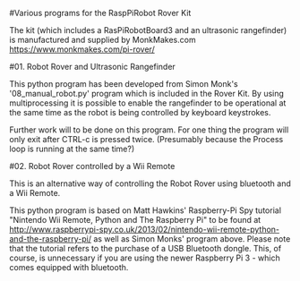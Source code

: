#Various programs for the RaspPiRobot Rover Kit 

The kit (which includes a RasPiRobotBoard3 and an ultrasonic rangefinder) is manufactured and supplied by MonkMakes.com
https://www.monkmakes.com/pi-rover/

#01. Robot Rover and Ultrasonic Rangefinder

This python program has been developed from Simon Monk's '08_manual_robot.py' program which is included in the Rover Kit. By using multiprocessing it is possible to enable the rangefinder to be operational at the same time as the robot is being controlled by keyboard keystrokes.

Further work will to be done on this program. For one thing the program will only exit after CTRL-c is pressed twice. (Presumably because the Process loop is running at the same time?)

#02. Robot Rover controlled by a Wii Remote

This is an alternative way of controlling the Robot Rover using bluetooth and a Wii Remote.

This python program is based on Matt Hawkins' Raspberry-Pi Spy tutorial "Nintendo Wii Remote, Python and The Raspberry Pi" to be found at http://www.raspberrypi-spy.co.uk/2013/02/nintendo-wii-remote-python-and-the-raspberry-pi/ as well as Simon Monks' program above. Please note that the tutorial refers to the purchase of a USB Bluetooth dongle. This, of course, is unnecessary if you are using the newer Raspberry Pi 3 - which comes equipped with bluetooth.
